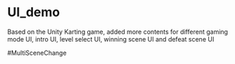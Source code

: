 # UI_demo
Based on the Unity Karting game, added more contents for different gaming mode UI, intro UI, level select UI, winning scene UI and defeat scene UI

#MultiSceneChange
